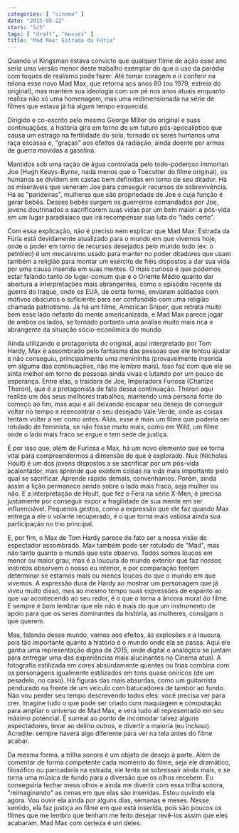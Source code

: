 ```yaml
---
categories: [ "cinema" ]
date: "2015-05-22"
stars: "5/5"
tags: [ "draft", "movies" ]
title: "Mad Max: Estrada da Fúria"
---
```

Quando vi Kingsman estava convicto que qualquer filme de ação esse
ano seria uma versão menor deste trabalho exemplar do que o uso da
paródia com toques de realismo pode fazer. Até tomar coragem e ir
conferir na telona esse novo Mad Max, que retorna aos anos 80 (ou 1979,
estreia do original), mas mantém sua ideologia com um pé nos anos
atuais enquanto realiza não só uma homenagem, mas uma redimensionada
na série de filmes que estava já há algum tempo esquecida.

Dirigido e co-escrito pelo mesmo George Miller do original e suas
continuações, a história gira em torno de um futuro pós-apocalíptico
que causa um estrago na fertilidade do solo, tornado os seres humanos
uma raça escassa e, "graças" aos efeitos da radiação, ainda doente
por armas de guerra movidas a gasolina.

Mantidos sob uma ração de água controlada pelo todo-poderoso Immortan
Joe (Hugh Keays-Byrne, nada menos que o Toecutter do filme original), os
humanos se dividem em castas bem definidas em torno de seu ditador. Há os
miseráveis que veneram Joe para conseguir recursos de sobrevivência. Há
as "parideiras", mulheres que são propriedade de Joe e cuja função
é gerar bebês. Desses bebês surgem os guerreiros comandados por Joe,
jovens doutrinados a sacrificarem suas vidas por um bem maior: a pós-vida
em um lugar paradisíaco que irá recompensar sua luta do "lado certo".

Com essa explicação, não é preciso nem explicar que Mad Max: Estrada
da Fúria está devidamente atualizado para o mundo em que vivemos
hoje, onde o poder em torno de recursos desejados pelo mundo todo (ex:
o petróleo) é um mecanismo usado para manter no poder ditadores que
usam também a religião para montar um exército de fiéis dispostos
a dar sua vida por uma causa inserida em suas mentes. O mais curioso
é que podemos estar falando tanto do lugar-comum que é o Oriente
Médio quanto dar abertura a interpretações mais abrangentes, como
o episódio recente da guerra do Iraque, onde os EUA, de certa forma,
enviaram soldados com motivos obscuros o suficiente para ser confundido
com uma religião chamada patriotismo. Já há um filme, American Sniper,
que retrata muito bem esse lado nefasto da mente americanizada, e Mad
Max parece jogar de ambos os lados, se tornado portanto uma análise
muito mais rica e abrangente da situação sócio-econômica do mundo.

Ainda utilizando o protagonista do original, aqui interpretado por Tom
Hardy, Max é assombrado pelo fantasma das pessoas que ele tentou ajudar
e não conseguiu, principalmente uma menininha (provavelmente inserida em
alguma das continuações, não me lembro mais). Isso faz com que ele se
sinta melhor em torno de pessoas ainda vivas e lutando por um pouco de
esperança. Entre elas, a traidora de Joe, Imperadora Furiosa (Charlize
Theron), que é a protagonista de fato dessa continuação. Theron aqui
realiza um dos seus melhores trabalhos, mantendo uma persona forte do
começo ao fim, mas aqui e ali deixando escapar seu desejo de conseguir
voltar no tempo e reencontrar o seu desejado Vale Verde, onde as coisas
tentam voltar a ser como antes. Aliás, esse é mais um filme que poderia
ser rotulado de feminista, se não fosse muito mais, como em Wild,
um filme onde o lado mais fraco se ergue e tem sede de justiça.

É por isso que, além de Furiosa e Max, há um novo elemento que se torna
vital para compreendermos a dimensão do que é explorado. Nux (Nicholas
Hoult) é um dos jovens dispostos a se sacrificar por um pós-vida
acalentador, mas aprende que existem coisas na vida mais importante
pelo qual se sacrificar. Aprende rápido demais, convenhamos. Porém,
ainda assim a lição permanece sendo sobre o lado mais fraco, seja
mulher ou não. E a interpretação de Hoult, que fez o Fera na série
X-Men, é precisa justamente por conseguir expor a fragilidade de sua
mente em ser influenciável. Pequenos gestos, como a expressão que ele
faz quando Max entrega a ele o volante recuperado, é o que torna mais
valiosa ainda sua participação no trio principal.

E, por fim, o Max de Tom Hardy parece de fato ser a nossa visão de
espectador assombrado. Max também pode ser rotulado de "Mad", mas não
tanto quanto o mundo que este observa. Todos somos loucos em menor ou
maior grau, mas é a loucura do mundo exterior que faz nossos instintos
observem o nosso eu interior, e por comparação tentem determinar se
estamos mais ou menos loucos do que o mundo em que vivemos. A expressão
dura de Hardy ao mostrar um personagem que já viveu muito disso, mas
ao mesmo tempo suas expressões de espanto ao que vai acontecendo ao
seu redor, é o que o torna a âncora moral do filme. E sempre é bom
lembrar que ele não é mais do que um instrumento de apoio para que os
seres dominantes da história, as mulheres, consigam o que querem.

Mas, falando desse mundo, vamos aos efeitos, às explosões e à loucura,
pois tão importante quanto a história é o mundo onde ela se passa. Aqui
ele ganha uma representação digna de 2015, onde digital e analógico
se juntam para entregar uma das experiências mais alucinantes no
Cinema atual. A fotografia estilizada em cores absurdamente quentes ou
frias combina com os personagens igualmente estilizados em tons quase
oníricos (de um pesadelo, no caso). Há figuras das mais absurdas,
como um guitarrista pendurado na frente de um veículo com batucadores
de tambor ao fundo. Não vou perder seu tempo descrevendo todos eles:
você precisa ver para crer. Imagine tudo o que pode ser criado com
maquiagem e computação para ampliar o universo de Mad Max, e verá
tudo ali representado em seu máximo potencial. É surreal ao ponto
de incomodar talvez alguns espectadores, levar ao delírio outros, e
divertir a maioria (eu incluso). Acredite: sempre haverá algo diferente
para ver na tela antes do filme acabar.

Da mesma forma, a trilha sonora é um objeto de desejo à parte. Além de
comentar de forma competente cada momento do filme, seja ele dramático,
filosófico ou pancadaria na estrada, ele tenta se sobressair ainda mais,
e se torna uma música de fundo para a diversão que os olhos recebem. Eu
conseguiria fechar meus olhos e ainda me divertir com essa trilha sonora,
"reimaginando" as cenas em que elas são inseridas. Estou ouvindo ela
agora. Vou ouvir ela ainda por alguns dias, semanas e meses. Nesse
sentido, ela faz justiça ao filme em que está inserida, pois são
poucos os filmes que me lembro que tenham me feito desejar revê-los
assim que eles acabaram. Mad Max com certeza é um deles.
